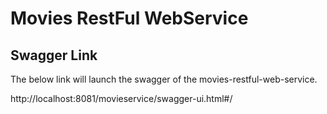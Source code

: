 # Movies RestFul WebService

## Swagger Link

The below link will launch the swagger of the movies-restful-web-service.

http://localhost:8081/movieservice/swagger-ui.html#/